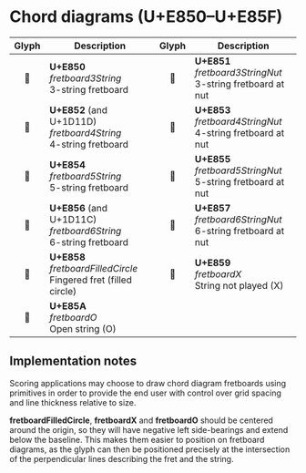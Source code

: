 Chord diagrams (U+E850–U+E85F)
==============================

| **Glyph** | **Description** | **Glyph** | **Description**
| :-------: | --------------- | :-------: | ---------------
|<span class="bravura_large">&#xe850;</span> | **U+E850**<br/>*fretboard3String*<br/>3-string fretboard | <span class="bravura_large">&#xe851;</span> | **U+E851**<br/>*fretboard3StringNut*<br/>3-string fretboard at nut
|<span class="bravura_large">&#xe852;</span> | **U+E852** (and U+1D11D)<br/>*fretboard4String*<br/>4-string fretboard | <span class="bravura_large">&#xe853;</span> | **U+E853**<br/>*fretboard4StringNut*<br/>4-string fretboard at nut
|<span class="bravura_large">&#xe854;</span> | **U+E854**<br/>*fretboard5String*<br/>5-string fretboard | <span class="bravura_large">&#xe855;</span> | **U+E855**<br/>*fretboard5StringNut*<br/>5-string fretboard at nut
|<span class="bravura_large">&#xe856;</span> | **U+E856** (and U+1D11C)<br/>*fretboard6String*<br/>6-string fretboard | <span class="bravura_large">&#xe857;</span> | **U+E857**<br/>*fretboard6StringNut*<br/>6-string fretboard at nut
|<span class="bravura_large">&#xe858;</span> | **U+E858**<br/>*fretboardFilledCircle*<br/>Fingered fret (filled circle) | <span class="bravura_large">&#xe859;</span> | **U+E859**<br/>*fretboardX*<br/>String not played (X)
|<span class="bravura_large">&#xe85a;</span> | **U+E85A**<br/>*fretboardO*<br/>Open string (O) | &nbsp; | &nbsp;

Implementation notes
---------------------

Scoring applications may choose to draw chord diagram fretboards using primitives in order to provide the end user with control over grid spacing and line thickness relative to size.

**fretboardFilledCircle**, **fretboardX** and **fretboardO** should be centered around the origin, so they will have negative left side-bearings and extend below the baseline. This makes them easier to position on fretboard diagrams, as the glyph can then be positioned precisely at the intersection of the perpendicular lines describing the fret and the string.